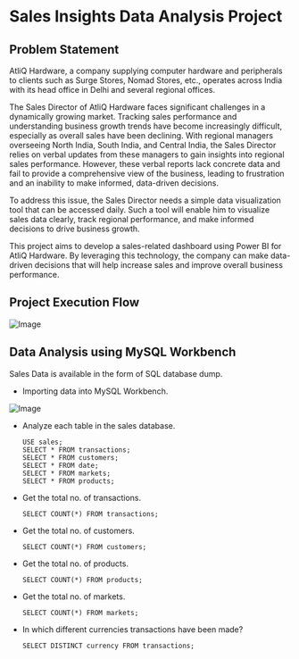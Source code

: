 # Sales Insights Data Analysis Project

## Problem Statement

AtliQ Hardware, a company supplying computer hardware and peripherals to clients such as Surge Stores, Nomad Stores, etc., operates across India with its head office in Delhi and several regional offices.

The Sales Director of AtliQ Hardware faces significant challenges in a dynamically growing market. Tracking sales performance and understanding business growth trends have become increasingly difficult, especially as overall sales have been declining. With regional managers overseeing North India, South India, and Central India, the Sales Director relies on verbal updates from these managers to gain insights into regional sales performance. However, these verbal reports lack concrete data and fail to provide a comprehensive view of the business, leading to frustration and an inability to make informed, data-driven decisions.

To address this issue, the Sales Director needs a simple data visualization tool that can be accessed daily. Such a tool will enable him to visualize sales data clearly, track regional performance, and make informed decisions to drive business growth.

This project aims to develop a sales-related dashboard using Power BI for AtliQ Hardware. By leveraging this technology, the company can make data-driven decisions that will help increase sales and improve overall business performance.

## Project Execution Flow
![Image](https://github.com/user-attachments/assets/ad59f63a-b6a1-4c34-a657-bb443bb31222)

## Data Analysis using MySQL Workbench

Sales Data is available in the form of SQL database dump.

- Importing data into MySQL Workbench.

![Image](https://github.com/user-attachments/assets/42cb1dc1-b4c1-4240-9519-56d7bbefb828)

- Analyze each table in the sales database.

      USE sales;
      SELECT * FROM transactions;
      SELECT * FROM customers;
      SELECT * FROM date;
      SELECT * FROM markets;
      SELECT * FROM products;

- Get the total no. of transactions.

      SELECT COUNT(*) FROM transactions;

- Get the total no. of customers.

      SELECT COUNT(*) FROM customers;

- Get the total no. of products.

      SELECT COUNT(*) FROM products;

- Get the total no. of markets.

      SELECT COUNT(*) FROM markets;

- In which different currencies transactions have been made?

      SELECT DISTINCT currency FROM transactions;      
      
      

  


